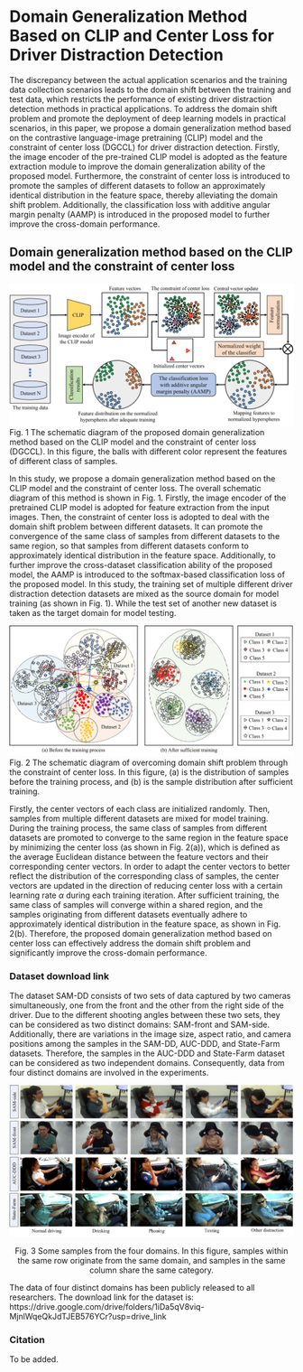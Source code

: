 Domain Generalization Method Based on CLIP and Center Loss for Driver Distraction Detection
====

The discrepancy between the actual application scenarios and the training data collection scenarios leads to the domain shift between the training and test data, which restricts the performance of existing driver distraction detection methods in practical applications. To address the domain shift problem and promote the deployment of deep learning models in practical scenarios, in this paper, we propose a domain generalization method based on the contrastive language-image pretraining (CLIP) model and the constraint of center loss (DGCCL) for driver distraction detection. Firstly, the image encoder of the pre-trained CLIP model is adopted as the feature extraction module to improve the domain generalization ability of the proposed model. Furthermore, the constraint of center loss is introduced to promote the samples of different datasets to follow an approximately identical distribution in the feature space, thereby alleviating the domain shift problem. Additionally, the classification loss with additive angular margin penalty (AAMP) is introduced in the proposed model to further improve the cross-domain performance. 

Domain generalization method based on the CLIP model and the constraint of center loss
-------

![Image](https://github.com/Baiyang9886/Domain-generalization-for-driver-distraction-detection/blob/main/%E5%9B%BE%E7%89%871-3.jpg) 
Fig. 1 The schematic diagram of the proposed domain generalization method based on the CLIP model and the constraint of center loss (DGCCL). In this figure, the balls with different color represent the features of different class of samples.

In this study, we propose a domain generalization method based on the CLIP model and the constraint of center loss. The overall schematic diagram of this method is shown in Fig. 1. Firstly, the image encoder of the pretrained CLIP model is adopted for feature extraction from the input images. Then, the constraint of center loss is adopted to deal with the domain shift problem between different datasets. It can promote the convergence of the same class of samples from different datasets to the same region, so that samples from different datasets conform to approximately identical distribution in the feature space. Additionally, to further improve the cross-dataset classification ability of the proposed model, the AAMP is introduced to the softmax-based classification loss of the proposed model. In this study, the training set of multiple different driver distraction detection datasets are mixed as the source domain for model training (as shown in Fig. 1). While the test set of another new dataset is taken as the target domain for model testing. 

![Image](https://github.com/Baiyang9886/Domain-generalization-for-driver-distraction-detection/blob/main/%E5%9B%BE%E7%89%872-1-new.jpg) 
Fig. 2 The schematic diagram of overcoming domain shift problem through the constraint of center loss. In this figure, (a) is the distribution of samples before the training process, and (b) is the sample distribution after sufficient training.

Firstly, the center vectors of each class are initialized randomly. Then, samples from multiple different datasets are mixed for model training. During the training process, the same class of samples from different datasets are promoted to converge to the same region in the feature space by minimizing the center loss (as shown in Fig. 2(a)), which is defined as the average Euclidean distance between the feature vectors and their corresponding center vectors. In order to adapt the center vectors to better reflect the distribution of the corresponding class of samples, the center vectors are updated in the direction of reducing center loss with a certain learning rate $\alpha$ during each training iteration. After sufficient training, the same class of samples will converge within a shared region, and the samples originating from different datasets eventually adhere to approximately identical distribution in the feature space, as shown in Fig. 2(b). Therefore, the proposed domain generalization method based on center loss can effectively address the domain shift problem and significantly improve the cross-domain performance.

### Dataset download link
The dataset SAM-DD consists of two sets of data captured by two cameras simultaneously, one from the front and the other from the right side of the driver. Due to the different shooting angles between these two sets, they can be considered as two distinct domains: SAM-front and SAM-side. Additionally, there are variations in the image size, aspect ratio, and camera positions among the samples in the SAM-DD, AUC-DDD, and State-Farm datasets. Therefore, the samples in the AUC-DDD and State-Farm dataset can be considered as two independent domains. Consequently, data from four distinct domains are involved in the experiments.
<div align="center">

<img src="https://github.com/Baiyang9886/Domain-generalization-for-driver-distraction-detection/blob/main/dataset_samples.jpg" width="1000px">

Fig. 3 Some samples from the four domains. In this figure, samples within the same row originate from the same domain, and samples in the same column share the same category.  

</div>
The data of four distinct domains has been publicly released to all researchers. The download link for the dataset is: https://drive.google.com/drive/folders/1iDa5qV8viq-MjnlWqeQkJdTJEB576YCr?usp=drive_link

### Citation
To be added.
